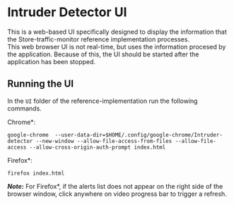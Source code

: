# Intruder Detector UI
This is a web-based UI specifically designed to display the information that the Store-traffic-monitor reference implementation processes.   
This web browser UI is not real-time, but uses the information procesed by the application. Because of this, the UI should be started after the application has been stopped.

## Running the UI
In the `UI` folder of the reference-implementation run the following commands.   

Chrome*:
```
google-chrome  --user-data-dir=$HOME/.config/google-chrome/Intruder-detector --new-window --allow-file-access-from-files --allow-file-access --allow-cross-origin-auth-prompt index.html
```
Firefox*:
```
firefox index.html
```
**_Note:_** For Firefox*, if the alerts list does not appear on the right side of the browser window, click anywhere on video progress bar to trigger a refresh.
